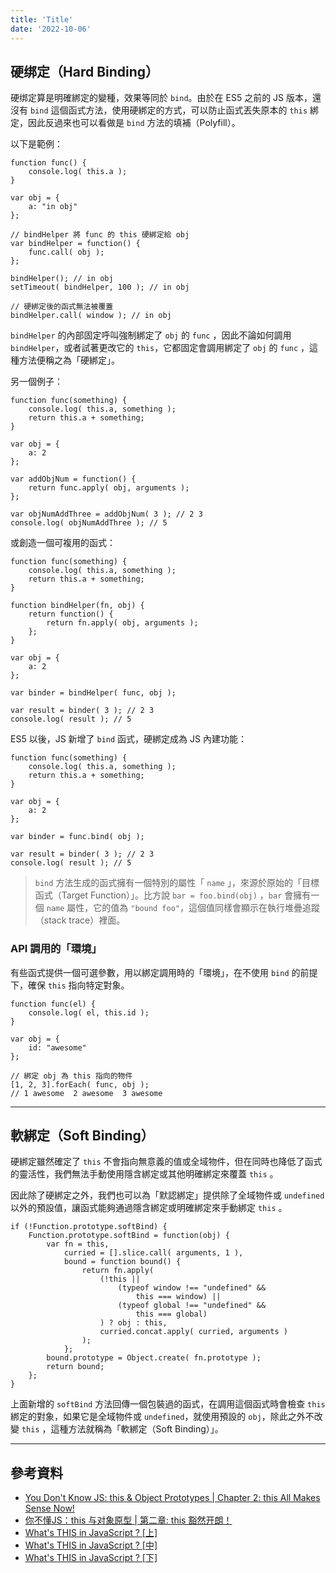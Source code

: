 ```yaml
---
title: 'Title'
date: '2022-10-06'
---
```



## 硬绑定（Hard Binding）
硬绑定算是明確綁定的變種，效果等同於 `bind`。由於在 ES5 之前的 JS 版本，還沒有 `bind` 這個函式方法，使用硬綁定的方式，可以防止函式丟失原本的 `this` 綁定，因此反過來也可以看做是 `bind` 方法的填補（Polyfill）。

以下是範例：
```
function func() {
	console.log( this.a );
}

var obj = {
	a: "in obj"
};

// bindHelper 將 func 的 this 硬綁定給 obj
var bindHelper = function() {
	func.call( obj );
};

bindHelper(); // in obj
setTimeout( bindHelper, 100 ); // in obj

// 硬綁定後的函式無法被覆蓋
bindHelper.call( window ); // in obj
```

`bindHelper` 的內部固定呼叫強制綁定了 `obj` 的 `func` ，因此不論如何調用 `bindHelper`，或者試著更改它的 `this`，它都固定會調用綁定了 `obj` 的 `func` ，這種方法便稱之為「硬綁定」。

另一個例子：
```
function func(something) {
	console.log( this.a, something );
	return this.a + something;
}

var obj = {
	a: 2
};

var addObjNum = function() {
	return func.apply( obj, arguments );
};

var objNumAddThree = addObjNum( 3 ); // 2 3
console.log( objNumAddThree ); // 5
```

或創造一個可複用的函式：
```
function func(something) {
	console.log( this.a, something );
	return this.a + something;
}

function bindHelper(fn, obj) {
	return function() {
		return fn.apply( obj, arguments );
	};
}

var obj = {
	a: 2
};

var binder = bindHelper( func, obj );

var result = binder( 3 ); // 2 3
console.log( result ); // 5
```

ES5 以後，JS 新增了 `bind` 函式，硬綁定成為 JS 內建功能：

```
function func(something) {
	console.log( this.a, something );
	return this.a + something;
}

var obj = {
	a: 2
};

var binder = func.bind( obj );

var result = binder( 3 ); // 2 3
console.log( result ); // 5
```

> `bind` 方法生成的函式擁有一個特別的屬性「 `name` 」，來源於原始的「目標函式（Target Function）」。比方說 `bar = foo.bind(obj)` ，`bar` 會擁有一個 `name` 屬性，它的值為 `"bound foo"`，這個值同樣會顯示在執行堆疊追蹤（stack trace）裡面。

### API 調用的「環境」
有些函式提供一個可選參數，用以綁定調用時的「環境」，在不使用 `bind` 的前提下，確保 `this` 指向特定對象。

```
function func(el) {
	console.log( el, this.id );
}

var obj = {
	id: "awesome"
};

// 綁定 obj 為 this 指向的物件
[1, 2, 3].forEach( func, obj );
// 1 awesome  2 awesome  3 awesome
```

---

## 軟綁定（Soft Binding）
硬綁定雖然確定了 `this` 不會指向無意義的值或全域物件，但在同時也降低了函式的靈活性，我們無法手動使用隱含綁定或其他明確綁定來覆蓋 `this` 。

因此除了硬綁定之外，我們也可以為「默認綁定」提供除了全域物件或 `undefined` 以外的預設值，讓函式能夠通過隱含綁定或明確綁定來手動綁定 `this` 。

```
if (!Function.prototype.softBind) {
	Function.prototype.softBind = function(obj) {
		var fn = this,
			curried = [].slice.call( arguments, 1 ),
			bound = function bound() {
				return fn.apply(
					(!this ||
						(typeof window !== "undefined" &&
							this === window) ||
						(typeof global !== "undefined" &&
							this === global)
					) ? obj : this,
					curried.concat.apply( curried, arguments )
				);
			};
		bound.prototype = Object.create( fn.prototype );
		return bound;
	};
}
```

上面新增的 `softBind` 方法回傳一個包裝過的函式，在調用這個函式時會檢查 `this` 綁定的對象，如果它是全域物件或 `undefined`，就使用預設的 `obj`，除此之外不改變 `this` ，這種方法就稱為「軟綁定（Soft Binding）」。

---

## 參考資料
- [You Don't Know JS: this & Object Prototypes | Chapter 2: this All Makes Sense Now!](https://github.com/getify/You-Dont-Know-JS/blob/1st-ed/this%20%26%20object%20prototypes/ch2.md)
- [你不懂JS：this 与对象原型 | 第二章: this 豁然开朗！](https://github.com/CuiFi/You-Dont-Know-JS-CN/blob/master/this%20%26%20object%20prototypes/ch2.md)
- [What's THIS in JavaScript ? [上]](https://kuro.tw/posts/2017/10/12/What-is-THIS-in-JavaScript-%E4%B8%8A/)
- [What's THIS in JavaScript ? [中]](https://kuro.tw/posts/2017/10/17/What-s-THIS-in-JavaScript-%E4%B8%AD/)
- [What's THIS in JavaScript ? [下]](https://kuro.tw/posts/2017/10/20/What-is-THIS-in-JavaScript-%E4%B8%8B/)
